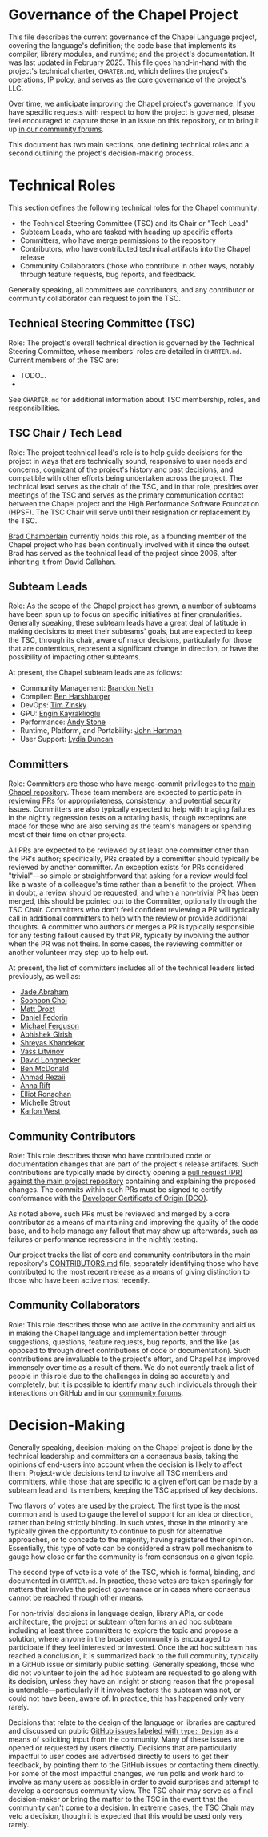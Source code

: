 Governance of the Chapel Project
================================

This file describes the current governance of the Chapel Language
project, covering the language's definition; the code base that
implements its compiler, library modules, and runtime; and the
project's documentation.  It was last updated in February 2025.  This
file goes hand-in-hand with the project's technical charter,
`CHARTER.md`, which defines the project's operations, IP polcy, and
serves as the core governance of the project's LLC.

Over time, we anticipate improving the Chapel project's governance.
If you have specific requests with respect to how the project is
governed, please feel encouraged to capture those in an issue on this
repository, or to bring it up [in our community
fprums](https://chapel-lang.org/community/).


This document has two main sections, one defining technical roles and
a second outlining the project's decision-making process.


Technical Roles
===============

This section defines the following technical roles for the Chapel
community:

* the Technical Steering Committee (TSC) and its Chair or "Tech Lead"
* Subteam Leads, who are tasked with heading up specific efforts
* Committers, who have merge permissions to the repository
* Contributors, who have contributed technical artifacts into the
  Chapel release
* Community Collaborators (those who contribute in other ways, notably
  through feature requests, bug reports, and feedback.

Generally speaking, all committers are contributors, and any
contributor or community collaborator can request to join the TSC.


Technical Steering Committee (TSC)
----------------------------------

Role: The project's overall technical direction is governed by the
Technical Steering Committee, whose members' roles are detailed in
`CHARTER.md`.  Current members of the TSC are:

* TODO...
* 

See `CHARTER.md` for additional information about TSC membership,
roles, and responsibilities.


TSC Chair / Tech Lead
---------------------

Role: The project technical lead's role is to help guide decisions for
the project in ways that are technically sound, responsive to user
needs and concerns, cognizant of the project's history and past
decisions, and compatible with other efforts being undertaken across
the project.  The technical lead serves as the chair of the TSC, and
in that role, presides over meetings of the TSC and serves as the
primary communication contact between the Chapel project and the High
Performance Software Foundation (HPSF).  The TSC Chair will serve
until their resignation or replacement by the TSC.

[Brad Chamberlain](https://github.com/bradcray) currently holds this
role, as a founding member of the Chapel project who has been
continually involved with it since the outset.  Brad has served as the
technical lead of the project since 2006, after inheriting it from
David Callahan.


Subteam Leads
-------------

Role: As the scope of the Chapel project has grown, a number of
subteams have been spun up to focus on specific initiatives at finer
granularities.  Generally speaking, these subteam leads have a great
deal of latitude in making decisions to meet their subteams' goals,
but are expected to keep the TSC, through its chair, aware of major
decisions, particularly for those that are contentious, represent a
significant change in direction, or have the possibility of impacting
other subteams.

At present, the Chapel subteam leads are as follows:

* Community Management: [Brandon Neth](https://github.com/brandon-neth)
* Compiler: [Ben Harshbarger](https://github.com/benharsh)
* DevOps: [Tim Zinsky](https://github.com/tzinsky)
* GPU: [Engin Kayraklioglu](https://github.com/e-kayrakli)
* Performance: [Andy Stone](https://github.com/stonea)
* Runtime, Platform, and Portability: [John Hartman](https://github.com/jhh67)
* User Support: [Lydia Duncan](https://github.com/lydia-duncan)


Committers
----------

Role: Committers are those who have merge-commit privileges to the
[main Chapel repository](https://github.com/chapel-lang/chapel).
These team members are expected to participate in reviewing PRs for
appropriateness, consistency, and potential security issues.
Committers are also typically expected to help with triaging failures
in the nightly regression tests on a rotating basis, though exceptions
are made for those who are also serving as the team's managers or
spending most of their time on other projects.

All PRs are expected to be reviewed by at least one committer other
than the PR's author; specifically, PRs created by a committer should
typically be reviewed by another committer.  An exception exists for
PRs considered "trivial"—so simple or straightforward that asking for
a review would feel like a waste of a colleague's time rather than a
benefit to the project.  When in doubt, a review should be requested,
and when a non-trivial PR has been merged, this should be pointed out
to the Committer, optionally through the TSC Chair.  Committers who
don't feel confident reviewing a PR will typically call in additional
committers to help with the review or provide additional thoughts.  A
committer who authors or merges a PR is typically responsible for any
testing fallout caused by that PR, typically by involving the author
when the PR was not theirs.  In some cases, the reviewing committer or
another volunteer may step up to help out.

At present, the list of committers includes all of the
technical leaders listed previously, as well as:

* [Jade Abraham](https://github.com/jabraham17)
* [Soohoon Choi](https://github.com/soohoonchoi)
* [Matt Drozt](https://github.com/MattToast)
* [Daniel Fedorin](https://github.com/DanilaFe)
* [Michael Ferguson](https://github.com/mppf)
* [Abhishek Girish](https://github.com/agirish)
* [Shreyas Khandekar](https://github.com/ShreyasKhandekar)
* [Vass Litvinov](https://github.com/vasslitvinov)
* [David Longnecker](https://github.com/dlongnecke-cray)
* [Ben McDonald](https://github.com/bmcdonald3)
* [Ahmad Rezaii](https://github.com/arezaii)
* [Anna Rift](https://github.com/riftEmber)
* [Elliot Ronaghan](https://github.com/ronawho)
* [Michelle Strout](https://github.com/mstrout)
* [Karlon West](https://github.com/karlonw)


Community Contributors
----------------------

Role: This role describes those who have contributed code or
documentation changes that are part of the project's release
artifacts.  Such contributions are typically made by directly opening
a [pull request (PR) against the main project
repository](https://github.com/chapel-lang/chapel/pulls) containing
and explaining the proposed changes.  The commits within such PRs must
be signed to certify conformance with the [Developer Certificate of
Origin
(DCO)](https://github.com/chapel-lang/chapel/blob/main/.github/CONTRIBUTING.md).

As noted above, such PRs must be reviewed and merged by a core
contributor as a means of maintaining and improving the quality of the
code base, and to help manage any fallout that may show up afterwards,
such as failures or performance regressions in the nightly testing.

Our project tracks the list of core and community contributors in the
main repository's
[CONTRIBUTORS.md](https://github.com/chapel-lang/chapel/blob/main/CONTRIBUTORS.md)
file, separately identifying those who have contributed to the most
recent release as a means of giving distinction to those who have been
active most recently.


Community Collaborators
-----------------------

Role: This role describes those who are active in the community and
aid us in making the Chapel language and implementation better through
suggestions, questions, feature requests, bug reports, and the like
(as opposed to through direct contributions of code or documentation).
Such contributions are invaluable to the project's effort, and Chapel
has improved immensely over time as a result of them.  We do not
currently track a list of people in this role due to the challenges in
doing so accurately and completely, but it is possible to identify
many such individuals through their interactions on GitHub and in our
[community forums](https://chapel-lang.org/community/).


Decision-Making
===============

Generally speaking, decision-making on the Chapel project is done by
the technical leadership and committers on a consensus basis, taking
the opinions of end-users into account when the decision is likely to
affect them.  Project-wide decisions tend to involve all TSC members
and committers, while those that are specific to a given effort can be
made by a subteam lead and its members, keeping the TSC apprised of
key decisions.

Two flavors of votes are used by the project.  The first type is the
most common and is used to gauge the level of support for an idea or
direction, rather than being strictly binding.  In such votes, those
in the minority are typically given the opportunity to continue to
push for alternative approaches, or to concede to the majority, having
registered their opinion.  Essentially, this type of vote can be
considered a straw poll mechanism to gauge how close or far the
community is from consensus on a given topic.

The second type of vote is a vote of the TSC, which is formal,
binding, and documented in `CHARTER.md`.  In practice, these votes are
taken sparingly for matters that involve the project governance or in
cases where consensus cannot be reached through other means.

For non-trivial decisions in language design, library APIs, or code
architecture, the project or subteam often forms an ad hoc subteam
including at least three committers to explore the topic and propose a
solution, where anyone in the broader community is encouraged to
participate if they feel interested or invested.  Once the ad hoc
subteam has reached a conclusion, it is summarized back to the full
community, typically in a GitHub issue or similarly public setting.
Generally speaking, those who did not volunteer to join the ad hoc
subteam are requested to go along with its decision, unless they have
an insight or strong reason that the proposal is
untenable—particularly if it involves factors the subteam was not, or
could not have been, aware of.  In practice, this has happened only
very rarely.

Decisions that relate to the design of the language or libraries are
captured and discussed on public [GitHub issues labeled with `type:
Design`](https://github.com/chapel-lang/chapel/issues?q=is%3Aissue%20label%3A%22type%3A%20Design%22)
as a means of soliciting input from the community. Many of these
issues are opened or requested by users directly. Decisions that are
particularly impactful to user codes are advertised directly to users
to get their feedback, by pointing them to the GitHub issues or
contacting them directly.  For some of the most impactful changes, we
run polls and work hard to involve as many users as possible in order
to avoid surprises and attempt to develop a consensus community view.
The TSC chair may serve as a final decision-maker or bring the matter
to the TSC in the event that the community can't come to a decision.
In extreme cases, the TSC Chair may veto a decision, though it is
expected that this would be used only very rarely.
